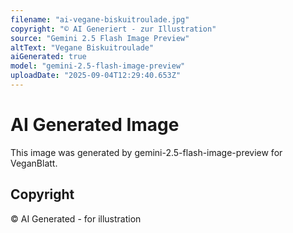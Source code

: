 ```yaml
---
filename: "ai-vegane-biskuitroulade.jpg"
copyright: "© AI Generiert - zur Illustration"
source: "Gemini 2.5 Flash Image Preview"
altText: "Vegane Biskuitroulade"
aiGenerated: true
model: "gemini-2.5-flash-image-preview"
uploadDate: "2025-09-04T12:29:40.653Z"
---
```


# AI Generated Image

This image was generated by gemini-2.5-flash-image-preview for VeganBlatt.

## Copyright
© AI Generated - for illustration
